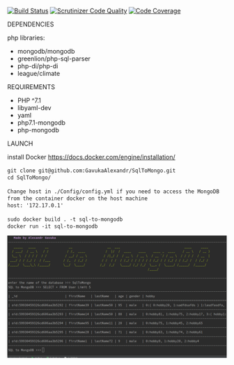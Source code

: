 [![Build Status](https://travis-ci.org/GavukaAlexandr/SqlToMongo.svg?branch=master)](https://travis-ci.org/GavukaAlexandr/SqlToMongo)
[![Scrutinizer Code Quality](https://scrutinizer-ci.com/g/GavukaAlexandr/SqlToMongo/badges/quality-score.png?b=dev)](https://scrutinizer-ci.com/g/GavukaAlexandr/SqlToMongo/?branch=dev)
[![Code Coverage](https://scrutinizer-ci.com/g/GavukaAlexandr/SqlToMongo/badges/coverage.png?b=master)](https://scrutinizer-ci.com/g/GavukaAlexandr/SqlToMongo/?branch=master)

DEPENDENCIES

php libraries:
* mongodb/mongodb
* greenlion/php-sql-parser
* php-di/php-di
* league/climate

REQUIREMENTS
* PHP ^7.1
* libyaml-dev
* yaml
* php7.1-mongodb
* php-mongodb

LAUNCH

install Docker
https://docs.docker.com/engine/installation/
````
git clone git@github.com:GavukaAlexandr/SqlToMongo.git
cd SqlToMongo/

Change host in ./Config/config.yml if you need to access the MongoDB
from the container docker on the host machine
host: '172.17.0.1'

sudo docker build . -t sql-to-mongodb
docker run -it sql-to-mongodb

````
![Image](https://github.com/GavukaAlexandr/SqlToMongo/blob/master/images/Screenshot.png)



